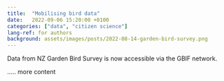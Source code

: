```yaml
---
title:  "Mobilising bird data"
date:   2022-09-06 15:20:00 +0100
categories: ["data", "citizen science"]
lang-ref: for authors
background: assets/images/posts/2022-08-14-garden-bird-survey.png
---
```

Data from NZ Garden Bird Survey is now accessible via the GBIF network.

.....  more content
